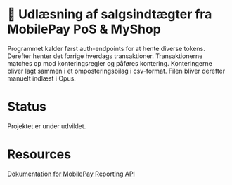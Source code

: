 # 🏦 Udlæsning af salgsindtægter fra MobilePay PoS & MyShop

Programmet kalder først auth-endpoints for at hente diverse tokens.
Derefter henter det forrige hverdags transaktioner.
Transaktionerne matches op mod konteringsregler og påføres kontering.
Konteringerne bliver lagt sammen i et omposteringsbilag i csv-format.
Filen bliver derefter manuelt indlæst i Opus.

# Status

Projektet er under udviklet.

# Resources

[Dokumentation for MobilePay Reporting API](https://developer.mobilepay.dk/docs/reporting)
